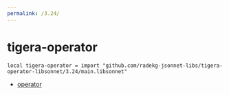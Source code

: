 ```yaml
---
permalink: /3.24/
---
```


# tigera-operator

```jsonnet
local tigera-operator = import "github.com/radekg-jsonnet-libs/tigera-operator-libsonnet/3.24/main.libsonnet"
```



* [operator](operator/index.md)